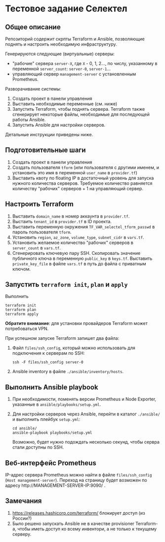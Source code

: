 # Тестовое задание Селектел

## Общее описание

Репозиторий содержит скрпты Terraform и Ansible, позволяющие
поднять и настроить необходимую инфраструктуру.

Генерируются следующие (виртуальные) серверы:
* "рабочие" сервера `server-X`, где `X` - 0, 1, 2..., по числу,
  указанному в переменной `server_count`: `server-0`, `server-1`...
* управляющий сервер `management-server` с установленным Prometheus.

Разворачивание системы:

1. Создать проект в панели управления
1. Выставить необходимые переменные (см. ниже)
1. Запустить Terraform, чтобы поднять сервера. Terraform
   также сгенерирует некоторые файлы, необходимые для последующей
   работы Ansible.
1. Запустить Ansible для настройки серверов.

Детальные инструкции приведены ниже.

## Подготовительные шаги

1. Создать проект в панели управления
1. Создать пользователя `tform` (или пользователя с другими именем,
   и установить это имя в переменной `user_name` в `provider.tf`)
1. Выставить квоту по floating IP в достаточный уровень для запуска
   нужного количества серверов. Требуемое количество равняется
   количеству "рабочих" серверов + 1 на управляющий сервер.

## Настроить Terraform

1. Выставить `domain_name` в номер аккаунта в `provider.tf`.
1. Выстаить `tenant_id` в `provider.tf` в ID проекта.
1. Выставить переменную окружения `TF_VAR_selectel_tform_passwd` в
   пароль пользователя `tform`.
1. Установить `region`, `az_zone`, `volume_type`, `subnet_cidr` в `vars.tf`.
1. Установить желаемое количество "рабочих" серверов в `server_count` в `vars.tf`.
1. Сгенерировать ключевую пару SSH. Скопировать значение публичного ключа
   в переменную `public_key` в `keys.tf`. Выставить `private_key_file` в
   файле `vars.tf` в путь до файла с приватным ключом.

## Запустить `terraform init`, `plan` и `apply`

Выполнить
```
terraform init
terraform plan
terraform apply
```
**Обратите внимание**: для установки провайдеров Terraform может потребоваться VPN.

При успешном запуске Terraform запишет два файла:

1. Файл `files/ssh_config`, который можно использовать
   для подключения к серверам по SSH:
   ```
   ssh -F files/ssh_config server-0
   ```
1.  Ansible inventory в файле `./ansible/inventory/hosts`.

## Выполнить Ansible playbook

1. При необходимости, поменять версии Prometheus и Node Exporter,
   указанные в `ansible/playbooks/setup.yml`.

2. Для настройки серверов через Ansible, перейти в каталог `./ansible/`
   и выполнить плейбук `setup.yml`:
   ```
   cd ansible/
   ansible-playbook playbooks/setup.yml
   ```

   Возможно, будет нужно подождать несколько секунд, чтобы сервра стали доступны
   по SSH.

## Веб-интерфейс Prometheus

IP-адрес сервера Prometheus можно найти в файле `files/ssh_config`
(`Host management-server`). Переход на страницу будет возможен по адресу
http://MANAGEMENT-SERVER-IP:9090/ .

## Замечания

1. https://releases.hashicorp.com/terraform/ блокирует доступ (из России?)
1. Было решено запускать Ansible не в качестве provisioner Terraform-а,
   чтобы иметь доступ ко всему инвентори, а не только к текущему серверу.
